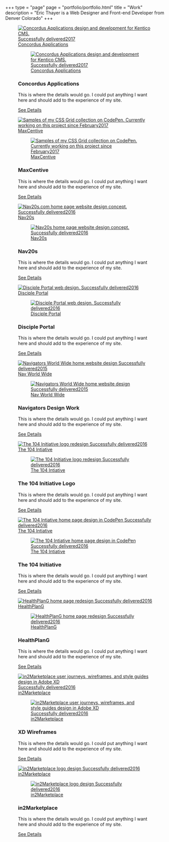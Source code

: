 +++
type = "page"
page = "portfolio/portfolio.html"
title = "Work"
description = "Eric Thayer is a Web Designer and Front-end Developer from Denver Colorado"
+++

<!-- Main -->
<main id="main" class="main-content" role="main">
  <!-- Project Samples -->
  <section class="projects pt-4 pb-2">
    <div class="container container-fluid">
      <!-- Work Examples -->
      <div class="flex-layout l-media-grid col-2">
        <!-- Concordus -->
        <figure class="media-item">
          <a class="media-wrap img" href="../concordus/">
              <img class="lazyload" data-src="../images/content-img/16x9/img-16x9-Concordus-RWD-MD.jpg" data-srcset="../images/content-img/16x9/img-16x9-Concordus-RWD-LG.jpg 1400w, ../images/content-img/16x9/img-16x9-Concordus-RWD-MD.jpg 1400w" alt="Concordus Applications design and development for Kentico CMS.">
              <time class="time-stamp" datetime="2017"><span class="sr-only">Successfully delivered</span>2017</time>
              <figcaption class="media-caption" aria-hidden="true">
                <span class="project-title">Concordus Applications</span>                  
              </figcaption>
            </a>
          <noscript>
            <figure class="media-item">
              <a class="media-wrap img" href="../concordus/">
                  <img src="../images/content-img/16x9/img-16x9-Concordus-RWD-MD.jpg" srcset="../images/content-img/16x9/img-16x9-Concordus-RWD-LG.jpg 1400w, ../images/content-img/16x9/img-16x9-Concordus-RWD-MD.jpg 1400w" alt="Concordus Applications design and development for Kentico CMS.">
                  <time class="time-stamp" datetime="2017"><span class="sr-only">Successfully delivered</span>2017</time>
                  <figcaption class="media-caption" aria-hidden="true">
                    <span class="project-title">Concordus Applications</span>                  
                  </figcaption>
                </a>
            </figure>
          </noscript>
          <div class="media-details pt-2 pb-2 pr-pl-tiny">
            <h3 class="mb-sm">Concordus Applications</h3>
            <p class="mb-2">This is where the details would go. I could put anything I want here and should add to the experience of my
              site.</p>
            <a href="../concordus/">See Details</a>
          </div>
        </figure>
        <!-- MaxCentive -->
        <figure class="media-item">
          <a class="media-wrap img" href="../maxcentive/">
              <img class="lazyload" data-src="../images/content-img/16x9/img-16x9-MaxCentive-2-MD.jpg" data-srcset="../images/content-img/16x9/img-16x9-MaxCentive-2-LG.jpg 1400w, ../images/content-img/16x9/img-16x9-MaxCentive-2-MD.jpg 1400w" alt="Samples of my CSS Grid collection on CodePen.">
              <time class="time-stamp" datetime="2017"><span class="sr-only">Currently working on this project since February</span>2017</time>
              <figcaption class="media-caption" aria-hidden="true">
                <span class="project-title">MaxCentive</span>
              </figcaption>
            </a>
          <noscript>
            <figure class="media-item media-light"> 
              <a href="../maxcentive/">
                  <img src="../images/content-img/16x9/img-16x9-MaxCentive-2-MD.jpg" srcset="../images/content-img/16x9/img-16x9-MaxCentive-2-LG.jpg 1400w, ../images/content-img/16x9/img-16x9-MaxCentive-2-MD.jpg 1400w" alt="Samples of my CSS Grid collection on CodePen.">
                  <time class="time-stamp" datetime="2017"><span class="sr-only">Currently working on this project since February</span>2017</time>
              <figcaption class="media-caption" aria-hidden="true">
                <span class="project-title">MaxCentive</span>
              </figcaption>
                </a>
            </figure>
          </noscript>
          <div class="media-details pt-2 pb-2 pr-pl-tiny">
            <h3 class="mb-sm">MaxCentive</h3>
            <p class="mb-2">This is where the details would go. I could put anything I want here and should add to the experience of my
              site.</p>
            <a href="../maxcentive/">See Details</a>
          </div>
        </figure>
        <!-- Nav20s -->
        <figure class="media-item">
          <a class="media-wrap img" href="#0">
              <img class="lazyload" data-src="../images/content-img/16x9/img-16x9-Nav20s-MD.jpg" data-srcset="../images/content-img/16x9/img-16x9-Nav20s-MD.jpg 2000w, ../images/content-img/16x9/img-16x9-Nav20s-SM.jpg 1400w" alt="Nav20s.com home page website design concept.">
              <time class="time-stamp" datetime="2016"><span class="sr-only">Successfully delivered</span>2016</time>
              <figcaption class="media-caption" aria-hidden="true">
                <span class="project-title">Nav20s</span>
              </figcaption>
            </a>
          <noscript>
            <figure class="media-item">
              <a class="media-wrap img" href="#0">
                <img src="../images/content-img/16x9/img-16x9-Nav20s-MD.jpg" srcset="../images/content-img/16x9/img-16x9-Nav20s-MD.jpg 2000w, ../images/content-img/16x9/img-16x9-Nav20s-SM.jpg 1400w" alt="Nav20s home page website design concept.">
                <time class="time-stamp" datetime="2016"><span class="sr-only">Successfully delivered</span>2016</time>
                <figcaption class="media-caption" aria-hidden="true">
                  <span class="project-title">Nav20s</span>
                </figcaption>
              </a>
            </figure>
          </noscript>
          <div class="media-details pt-2 pb-2 pr-pl-tiny">
            <h3 class="mb-sm">Nav20s</h3>
            <p class="mb-2">This is where the details would go. I could put anything I want here and should add to the experience of my
              site.</p>
            <a href="#0">See Details</a>
          </div>
        </figure>
        <!-- DPI Home -->
        <figure class="media-item media-light">
          <a class="media-wrap img" href="#0">
              <img class="lazyload" data-src="../images/content-img/16x9/img-16x9-DPI-home-MD.jpg" data-srcset="../images/content-img/16x9/img-16x9-DPI-home-MD.jpg 2000w, ../images/content-img/16x9/img-16x9-DPI-home-SM.jpg 1400w" alt="Disciple Portal web design.">
              <time class="time-stamp" datetime="2016"><span class="sr-only">Successfully delivered</span>2016</time>
              <figcaption class="media-caption" aria-hidden="true">
                <span class="project-title">Disciple Portal</span>
              </figcaption>
            </a>
          <noscript>
            <figure class="media-item media-light">
              <a class="media-wrap img" href="#0">
                  <img src="../images/content-img/16x9/img-16x9-DPI-home-MD.jpg" srcset="../images/content-img/16x9/img-16x9-DPI-home-MD.jpg 2000w, ../images/content-img/16x9/img-16x9-DPI-home-SM.jpg 1400w" alt="Disciple Portal web design.">
                  <time class="time-stamp" datetime="2016"><span class="sr-only">Successfully delivered</span>2016</time>
                  <figcaption class="media-caption" aria-hidden="true">
                    <span class="project-title">Disciple Portal</span>
                  </figcaption>
                </a>
            </figure>
          </noscript>
          <div class="media-details pt-2 pb-2 pr-pl-tiny">
            <h3 class="mb-sm">Disciple Portal</h3>
            <p class="mb-2">This is where the details would go. I could put anything I want here and should add to the experience of my
              site.</p>
            <a href="#0">See Details</a>
          </div>
        </figure>
        <!-- Nav World Wide -->
        <figure class="media-item">
          <a class="media-wrap img" href="#0">
              <img class="lazyload" data-src="../images/content-img/16x9/img-16x9-NWW-MD.jpg" data-srcset="../images/content-img/16x9/img-16x9-NWW-MD.jpg 2000w, ../images/content-img/16x9/img-16x9-NWW-SM.jpg 1400w" alt="Navigators World Wide home website design">
              <time class="time-stamp" datetime="2016"><span class="sr-only">Successfully delivered</span>2015</time>
              <figcaption class="media-caption" aria-hidden="true">
                <span class="project-title">Nav World Wide</span>
              </figcaption>
            </a>
          <noscript>
            <figure class="media-item">
              <a class="media-wrap img" href="#0">
                <img src="../images/content-img/16x9/img-16x9-NWW-MD.jpg" srcset="../images/content-img/16x9/img-16x9-NWW-MD.jpg 2000w, ../images/content-img/16x9/img-16x9-NWW-SM.jpg 1400w" alt="Navigators World Wide home website design">
                <time class="time-stamp" datetime="2016"><span class="sr-only">Successfully delivered</span>2015</time>
                <figcaption class="media-caption" aria-hidden="true">
                  <span class="project-title">Nav World Wide</span>
                </figcaption>
              </a>
            </figure>
          </noscript>
          <div class="media-details pt-2 pb-2 pr-pl-tiny">
            <h3 class="mb-sm">Navigators Design Work</h3>
            <p class="mb-2">This is where the details would go. I could put anything I want here and should add to the experience of my
              site.</p>
            <a href="#0">See Details</a>
          </div>
        </figure>
        <!-- The 104 Initiative logo -->
        <figure class="media-item">
          <a class="media-wrap img" href="#0">
              <img class="lazyload" data-src="../images/content-img/16x9/img-16x9-104v2-logo-MD.jpg" data-srcset="../images/content-img/16x9/img-16x9-104v2-logo-XL.jpg 2500w, ../images/content-img/16x9/img-16x9-104v2-logo-LG.jpg 1875w, ../images/content-img/16x9/img-16x9-104v2-logo-MD.jpg 2000w, ../images/content-img/16x9/img-16x9-104v2-logo-SM.jpg 1400w" alt="The 104 Initiative logo redesign">
              <time class="time-stamp" datetime="2016"><span class="sr-only">Successfully delivered</span>2016</time>
              <figcaption class="media-caption" aria-hidden="true">
                <span class="project-title">The 104 Intiative</span>
              </figcaption>
            </a>
          <noscript>
            <figure class="media-item">
              <a class="media-wrap img" href="#0">
                  <img src="../images/content-img/16x9/img-16x9-104v2-logo-MD.jpg" srcset="../images/content-img/16x9/img-16x9-104v2-logo-XL.jpg 2500w, ../images/content-img/16x9/img-16x9-104v2-logo-LG.jpg 1875w, ../images/content-img/16x9/img-16x9-104v2-logo-MD.jpg 2000w, ../images/content-img/16x9/img-16x9-104v2-logo-SM.jpg 1400w" alt="The 104 Initiative logo redesign">
                  <time class="time-stamp" datetime="2016"><span class="sr-only">Successfully delivered</span>2016</time>
                  <figcaption class="media-caption" aria-hidden="true">
                    <span class="project-title">The 104 Intiative</span>
                  </figcaption>
                </a>
            </figure>
          </noscript>
          <div class="media-details pt-2 pb-2 pr-pl-tiny">
            <h3 class="mb-sm">The 104 Initiative Logo</h3>
            <p class="mb-2">This is where the details would go. I could put anything I want here and should add to the experience of my
              site.</p>
            <a href="#0">See Details</a>
          </div>
        </figure>
        <!-- The 104 Initiative RWD -->
        <figure class="media-item">
          <a class="media-wrap img" href="#0">
              <img class="lazyload" data-src="../images/content-img/16x9/img-16x9-104-home-MD.jpg" data-srcset="../images/content-img/16x9/img-16x9-104-home-XL.jpg 2500w, ../images/content-img/16x9/img-16x9-104-home-LG.jpg 1875w, ../images/content-img/16x9/img-16x9-104-home-MD.jpg 2000w, ../images/content-img/16x9/img-16x9-104-home-SM.jpg 1400w" alt="The 104 Intiative home page design in CodePen">
              <time class="time-stamp" datetime="2016"><span class="sr-only">Successfully delivered</span>2016</time>
              <figcaption class="media-caption" aria-hidden="true">
                <span class="project-title">The 104 Intiative</span>
              </figcaption>
            </a>
          <noscript>
            <figure class="media-item">
              <a class="media-wrap img" href="#0">
                  <img src="../images/content-img/16x9/img-16x9-104-home-MD.jpg" srcset="../images/content-img/16x9/img-16x9-104-home-XL.jpg 2500w, ../images/content-img/16x9/img-16x9-104-home-LG.jpg 1875w, ../images/content-img/16x9/img-16x9-104-home-MD.jpg 2000w, ../images/content-img/16x9/img-16x9-104-home-SM.jpg 1400w" alt="The 104 Intiative home page design in CodePen">
                  <time class="time-stamp" datetime="2016"><span class="sr-only">Successfully delivered</span>2016</time>
                  <figcaption class="media-caption" aria-hidden="true">
                    <span class="project-title">The 104 Intiative</span>
                  </figcaption>
                </a>
            </figure>
          </noscript>
          <div class="media-details pt-2 pb-2 pr-pl-tiny">
            <h3 class="mb-sm">The 104 Initiative</h3>
            <p class="mb-2">This is where the details would go. I could put anything I want here and should add to the experience of my
              site.</p>
            <a href="#0">See Details</a>
          </div>
        </figure>
        <!-- HPG -->
        <figure class="media-item">
          <a class="media-wrap img" href="#0">
              <img class="lazyload" data-src="../images/content-img/16x9/img-16x9-HPG-MD.jpg" data-srcset=" ../images/content-img/16x9/img-16x9-HPG-MD.jpg 2000w, ../images/content-img/16x9/img-16x9-HPG-SM.jpg 1400w" alt="HealthPlanG home page redesign">
            <time class="time-stamp" datetime="2016"><span class="sr-only">Successfully delivered</span>2016</time>
              <figcaption class="media-caption" aria-hidden="true">
                <span class="project-title">HealthPlanG</span>
              </figcaption>
            </a>
          <noscript>
            <figure class="media-item">
              <a class="media-wrap img" href="#0">
                  <img src="../images/content-img/16x9/img-16x9-HPG-MD.jpg" srcset=" ../images/content-img/16x9/img-16x9-HPG-MD.jpg 2000w, ../images/content-img/16x9/img-16x9-HPG-SM.jpg 1400w" alt="HealthPlanG home page redesign">
                  <time class="time-stamp" datetime="2016"><span class="sr-only">Successfully delivered</span>2016</time>
                  <figcaption class="media-caption" aria-hidden="true">
                    <span class="project-title">HealthPlanG</span>
                  </figcaption>
                </a>
            </figure>
          </noscript>
          <div class="media-details pt-2 pb-2 pr-pl-tiny">
            <h3 class="mb-sm">HealthPlanG</h3>
            <p class="mb-2">This is where the details would go. I could put anything I want here and should add to the experience of my
              site.</p>
            <a href="#0">See Details</a>
          </div>
        </figure>
        <!-- XD Wireframe ex:1 -->
        <figure class="media-item">
          <a class="media-wrap img" href="#0">
              <img class="lazyload" data-src="../images/content-img/16x9/img-16x9-XD-wire1-MD.jpg" data-srcset="../images/content-img/16x9/img-16x9-XD-wire1-MD.jpg 2000w, ../images/content-img/16x9/img-16x9-XD-wire1-SM.jpg 1400w" alt="in2Marketplace user journeys, wireframes, and style guides design in Adobe XD">
              <time class="time-stamp" datetime="2016"><span class="sr-only">Successfully delivered</span>2016</time>
              <figcaption class="media-caption" aria-hidden="true">
                <span class="project-title">in2Marketplace</span>
              </figcaption>
            </a>
          <noscript>
            <figure class="media-item">
              <a class="media-wrap img" href="#0">
                  <img src="../images/content-img/16x9/img-16x9-XD-wire1-MD.jpg" srcset=" ../images/content-img/16x9/img-16x9-XD-wire1-MD.jpg 2000w, ../images/content-img/16x9/img-16x9-XD-wire1-SM.jpg 1400w" alt="in2Marketplace user journeys, wireframes, and style guides design in Adobe XD">
                  <time class="time-stamp" datetime="2016"><span class="sr-only">Successfully delivered</span>2016</time>
                  <figcaption class="media-caption" aria-hidden="true">
                    <span class="project-title">in2Marketplace</span>
                  </figcaption>
                </a>
            </figure>
          </noscript>
          <div class="media-details pt-2 pb-2 pr-pl-tiny">
            <h3 class="mb-sm">XD Wireframes</h3>
            <p class="mb-2">This is where the details would go. I could put anything I want here and should add to the experience of my
              site.</p>
            <a href="#0">See Details</a>
          </div>
        </figure>
        <!-- in2M Logo -->
        <figure class="media-item media-light">
          <a class="media-wrap img" href="#0">
              <img class="lazyload" data-src="../images/content-img/16x9/img-16x9-in2M-logo-MD.jpg" data-srcset="../images/content-img/16x9/img-16x9-in2M-logo-MD.jpg 2000w, ../images/content-img/16x9/img-16x9-in2M-logo-SM.jpg 1400w" alt="in2Marketplace logo design">
              <time class="time-stamp" datetime="2016"><span class="sr-only">Successfully delivered</span>2016</time>
              <figcaption class="media-caption" aria-hidden="true">
                <span class="project-title">in2Marketplace</span>
              </figcaption>
            </a>
          <noscript>
            <figure class="media-item media-light">
              <a class="media-wrap img" href="#0">
                  <img src="../images/content-img/16x9/img-16x9-in2M-logo-MD.jpg" srcset="../images/content-img/16x9/img-16x9-in2M-logo-MD.jpg 2000w, ../images/content-img/16x9/img-16x9-in2M-logo-SM.jpg 1400w" alt="in2Marketplace logo design">
                  <time class="time-stamp" datetime="2016"><span class="sr-only">Successfully delivered</span>2016</time>
                  <figcaption class="media-caption" aria-hidden="true">
                    <span class="project-title">in2Marketplace</span>
                  </figcaption>
                </a>
            </figure>
          </noscript>
          <div class="media-details pt-2 pb-2 pr-pl-tiny">
            <h3 class="mb-sm">in2Marketplace</h3>
            <p class="mb-2">This is where the details would go. I could put anything I want here and should add to the experience of my
              site.</p>
            <a href="#0">See Details</a>
          </div>
        </figure>
      </div>
      <!-- View More Link -->
      <!--<a class="cta-link" href="//dribbble.com/ethayer/">View More Samples</a>-->
    </div>
  </section>
</main>
